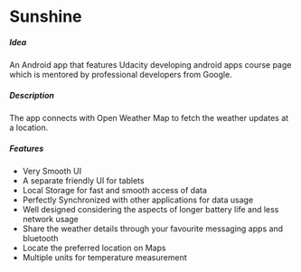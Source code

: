 # Sunshine
##### Idea	
  An Android app that features Udacity developing android apps course page which is mentored by professional developers from Google.
##### Description
  The app connects with Open Weather Map to fetch the weather updates at a location.
##### Features
- Very Smooth UI	
- A separate friendly UI for tablets
- Local Storage for fast and smooth access of data	
- Perfectly Synchronized with other applications for data usage	
- Well designed considering the aspects of longer battery life and less network usage	
- Share the weather details through your favourite messaging apps and bluetooth	
- Locate the preferred location on Maps	
- Multiple units for temperature measurement

